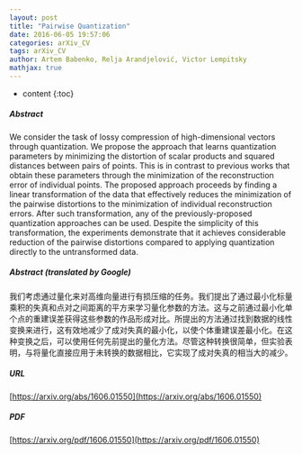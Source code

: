```yaml
---
layout: post
title: "Pairwise Quantization"
date: 2016-06-05 19:57:06
categories: arXiv_CV
tags: arXiv_CV
author: Artem Babenko, Relja Arandjelović, Victor Lempitsky
mathjax: true
---
```


* content
{:toc}

##### Abstract
We consider the task of lossy compression of high-dimensional vectors through quantization. We propose the approach that learns quantization parameters by minimizing the distortion of scalar products and squared distances between pairs of points. This is in contrast to previous works that obtain these parameters through the minimization of the reconstruction error of individual points. The proposed approach proceeds by finding a linear transformation of the data that effectively reduces the minimization of the pairwise distortions to the minimization of individual reconstruction errors. After such transformation, any of the previously-proposed quantization approaches can be used. Despite the simplicity of this transformation, the experiments demonstrate that it achieves considerable reduction of the pairwise distortions compared to applying quantization directly to the untransformed data.

##### Abstract (translated by Google)
我们考虑通过量化来对高维向量进行有损压缩的任务。我们提出了通过最小化标量乘积的失真和点对之间距离的平方来学习量化参数的方法。这与之前通过最小化单个点的重建误差获得这些参数的作品形成对比。所提出的方法通过找到数据的线性变换来进行，这有效地减少了成对失真的最小化，以使个体重建误差最小化。在这种变换之后，可以使用任何先前提出的量化方法。尽管这种转换很简单，但实验表明，与将量化直接应用于未转换的数据相比，它实现了成对失真的相当大的减少。

##### URL
[https://arxiv.org/abs/1606.01550](https://arxiv.org/abs/1606.01550)

##### PDF
[https://arxiv.org/pdf/1606.01550](https://arxiv.org/pdf/1606.01550)

